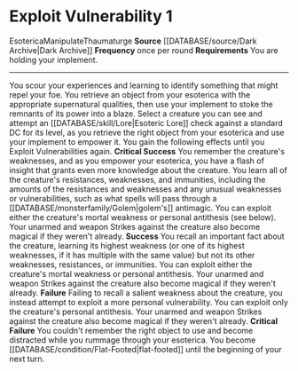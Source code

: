 ﻿---
actions: '[one-action]'
cost: null
element: null
frequency: once per round
id: '1227'
name: Exploit Vulnerability
rarity: Common
requirement: You are holding yourimplement.
rus_type_level: null
school: null
source: '[[DATABASE/source/Dark Archive|Dark Archive]]'
trait:
- '[[DATABASE/trait/Esoterica|Esoterica]]'
- '[[DATABASE/trait/Manipulate|Manipulate]]'
- '[[DATABASE/trait/Thaumaturge|Thaumaturge]]'
trigger: null
type: Action

---
# Exploit Vulnerability <span class="action-icon">1</span>

<span class="item-trait">Esoterica</span><span class="item-trait">Manipulate</span><span class="item-trait">Thaumaturge</span>
**Source** [[DATABASE/source/Dark Archive|Dark Archive]]
**Frequency** once per round
**Requirements** You are holding your implement.

---
You scour your experiences and learning to identify something that might repel your foe. You retrieve an object from your esoterica with the appropriate supernatural qualities, then use your implement to stoke the remnants of its power into a blaze. Select a creature you can see and attempt an [[DATABASE/skill/Lore|Esoteric Lore]] check against a standard DC for its level, as you retrieve the right object from your esoterica and use your implement to empower it. You gain the following effects until you Exploit Vulnerabilities again.
**Critical Success** You remember the creature's weaknesses, and as you empower your esoterica, you have a flash of insight that grants even more knowledge about the creature. You learn all of the creature's resistances, weaknesses, and immunities, including the amounts of the resistances and weaknesses and any unusual weaknesses or vulnerabilities, such as what spells will pass through a [[DATABASE/monsterfamily/Golem|golem's]] antimagic. You can exploit either the creature's mortal weakness or personal antithesis (see below). Your unarmed and weapon Strikes against the creature also become magical if they weren't already.
**Success** You recall an important fact about the creature, learning its highest weakness (or one of its highest weaknesses, if it has multiple with the same value) but not its other weaknesses, resistances, or immunities. You can exploit either the creature's mortal weakness or personal antithesis. Your unarmed and weapon Strikes against the creature also become magical if they weren't already.
**Failure** Failing to recall a salient weakness about the creature, you instead attempt to exploit a more personal vulnerability. You can exploit only the creature's personal antithesis. Your unarmed and weapon Strikes against the creature also become magical if they weren't already.
**Critical Failure** You couldn't remember the right object to use and become distracted while you rummage through your esoterica. You become [[DATABASE/condition/Flat-Footed|flat-footed]] until the beginning of your next turn.